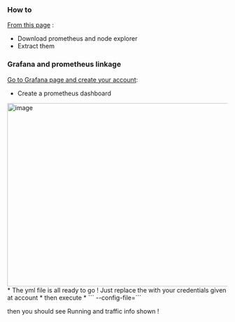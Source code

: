 ### How to 

[From this page](https://prometheus.io/download/#prometheus) :
* Download prometheus and node explorer
* Extract them

### Grafana and prometheus linkage
[Go to Grafana page and create your account](https://grafana.com/auth/sign-up/create-user):
* Create a prometheus dashboard
<img width="1028" height="418" alt="image" src="https://github.com/user-attachments/assets/9d61563f-a259-4914-9491-2f8c2c761349" />
* The yml file is all ready to go ! Just replace the <info> with your credentials given at account
* then execute
  *  ```<prometheus file path (most likely in "prometheus-*-*-*" folder)> --config-file=<path to prometheus yml file>```
 
then you should see Running and traffic info shown !
